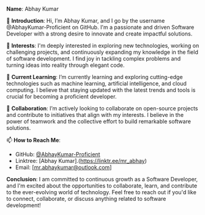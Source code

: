 **Name**: Abhay Kumar

👋 **Introduction**: Hi, I’m Abhay Kumar, and I go by the username @AbhayKumar-Proficient on GitHub. I'm a passionate and driven Software Developer with a strong desire to innovate and create impactful solutions.

👀 **Interests**: I'm deeply interested in exploring new technologies, working on challenging projects, and continuously expanding my knowledge in the field of software development. I find joy in tackling complex problems and turning ideas into reality through elegant code.

🌱 **Current Learning**: I’m currently learning and exploring cutting-edge technologies such as machine learning, artificial intelligence, and cloud computing. I believe that staying updated with the latest trends and tools is crucial for becoming a proficient developer.

💞️ **Collaboration**: I’m actively looking to collaborate on open-source projects and contribute to initiatives that align with my interests. I believe in the power of teamwork and the collective effort to build remarkable software solutions.

📫 **How to Reach Me**:
- GitHub: [@AbhayKumar-Proficient](https://github.com/AbhayKumar-Proficient)
- Linktree: [Abhay Kumar].(https://linktr.ee/mr_abhay)
- Email: [mr.abhaykumar@outlook.com]

<!---
AbhayKumar-Proficient/AbhayKumar-Proficient is a ✨ special ✨ repository because its `README.md` (this file) appears on your GitHub profile.
You can click the Preview link to take a look at your changes.
--->

**Conclusion**: I am committed to continuous growth as a Software Developer, and I'm excited about the opportunities to collaborate, learn, and contribute to the ever-evolving world of technology. 
Feel free to reach out if you'd like to connect, collaborate, or discuss anything related to software development!
